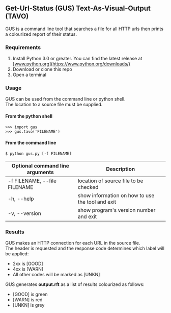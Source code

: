 ## Get-Url-Status (GUS) Text-As-Visual-Output (TAVO)
GUS is a command line tool that searches a file for all HTTP urls then prints a colourized report of their status.
### Requirements
1. Install Python 3.0 or greater. You can find the latest release at [www.python.org](https://www.python.org/downloads/)
2. Download or clone this repo
3. Open a terminal
### Usage
GUS can be used from the command line or python shell.\
The location to a source file must be supplied.
#### From the python shell
```
>>> import gus
>>> gus.tavo('FILENAME')
```
#### From the command line
```
$ python gus.py [-f FILENAME]
```
Optional command line arguments | Description
--|--
-f FILENAME, --file FILENAME | location of source file to be checked
-h, --help | show information on how to use the tool and exit
-v, --version | show program's version number and exit
### Results
GUS makes an HTTP connection for each URL in the source file.\
The header is requested and the response code determines which label will be applied:
* 2xx is [GOOD]
* 4xx is [WARN]
* All other codes will be marked as [UNKN]

GUS generates **output.rft** as a list of results colourized as follows:
* [GOOD] is green 
* [WARN] is red
* [UNKN] is grey
